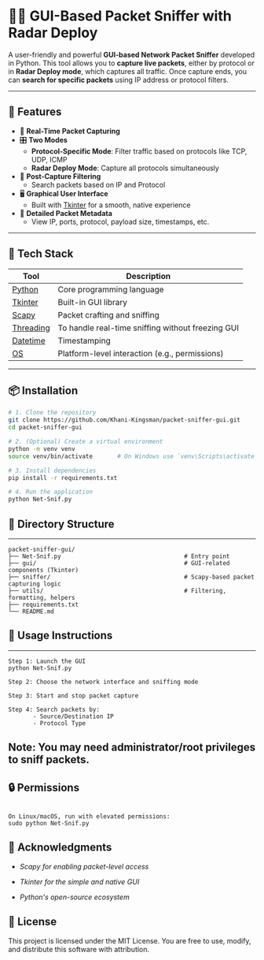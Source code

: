 # 🕵️‍♂️ GUI-Based Packet Sniffer with Radar Deploy

A user-friendly and powerful **GUI-based Network Packet Sniffer** developed in Python. This tool allows you to **capture live packets**, either by protocol or in **Radar Deploy mode**, which captures all traffic. Once capture ends, you can **search for specific packets** using IP address or protocol filters.

---

## 🚀 Features

- 📡 **Real-Time Packet Capturing**
- 🎛️ **Two Modes**
  - **Protocol-Specific Mode**: Filter traffic based on protocols like TCP, UDP, ICMP
  - **Radar Deploy Mode**: Capture all protocols simultaneously
- 🔎 **Post-Capture Filtering**
  - Search packets based on IP and Protocol
- 🖥️ **Graphical User Interface**
  - Built with [Tkinter](https://docs.python.org/3/library/tkinter.html) for a smooth, native experience
- 📄 **Detailed Packet Metadata**
  - View IP, ports, protocol, payload size, timestamps, etc.

---

## 🧰 Tech Stack

| Tool | Description |
|------|-------------|
| [Python](https://www.python.org/) | Core programming language |
| [Tkinter](https://docs.python.org/3/library/tkinter.html) | Built-in GUI library |
| [Scapy](https://scapy.readthedocs.io/en/latest/) | Packet crafting and sniffing |
| [Threading](https://docs.python.org/3/library/threading.html) | To handle real-time sniffing without freezing GUI |
| [Datetime](https://docs.python.org/3/library/datetime.html) | Timestamping |
| [OS](https://docs.python.org/3/library/os.html) | Platform-level interaction (e.g., permissions) |

---

## 📦 Installation

```bash
# 1. Clone the repository
git clone https://github.com/Khani-Kingsman/packet-sniffer-gui.git
cd packet-sniffer-gui

# 2. (Optional) Create a virtual environment
python -m venv venv
source venv/bin/activate       # On Windows use `venv\Scripts\activate`

# 3. Install dependencies
pip install -r requirements.txt

# 4. Run the application
python Net-Snif.py

 ```

## 📁 Directory Structure

---

 ```
packet-sniffer-gui/
├── Net-Snif.py                                   # Entry point
├── gui/                                          # GUI-related components (Tkinter)
├── sniffer/                                      # Scapy-based packet capturing logic
├── utils/                                        # Filtering, formatting, helpers
├── requirements.txt
└── README.md

 ```
## 🧪 Usage Instructions

---
 ```
Step 1: Launch the GUI
python Net-Snif.py

Step 2: Choose the network interface and sniffing mode

Step 3: Start and stop packet capture

Step 4: Search packets by:
        - Source/Destination IP
        - Protocol Type

 ```
 
## Note: You may need administrator/root privileges to sniff packets.

## 🔒 Permissions

 ```
 
 On Linux/macOS, run with elevated permissions:
sudo python Net-Snif.py

  ```
## 🙌 Acknowledgments

 -	*Scapy for enabling packet-level access*

 -	*Tkinter for the simple and native GUI*

 -	*Python's open-source ecosystem*

## 📄 License

This project is licensed under the MIT License.
You are free to use, modify, and distribute this software with attribution.
